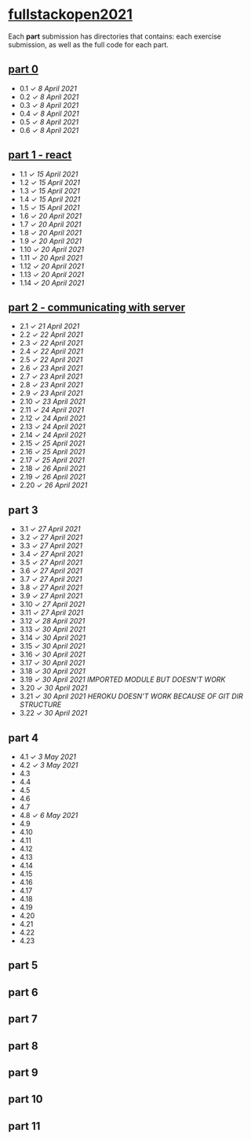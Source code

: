 # [fullstackopen2021](https://fullstackopen.com/en/#course-contents)
Each **part** submission has directories that contains: each exercise submission, as well as the full code for each part.  

## [part 0](https://github.com/ajmlhkm/fullstackopen2021/tree/main/part0)
* 0.1 ✓ *8 April 2021*
* 0.2 ✓ *8 April 2021*
* 0.3 ✓ *8 April 2021*
* 0.4 ✓ *8 April 2021*
* 0.5 ✓ *8 April 2021*
* 0.6 ✓ *8 April 2021*

## [part 1 - react](https://github.com/ajmlhkm/fullstackopen2021/tree/main/part1) 
* 1.1 ✓ *15 April 2021*
* 1.2 ✓ *15 April 2021*
* 1.3 ✓ *15 April 2021*
* 1.4 ✓ *15 April 2021*
* 1.5 ✓ *15 April 2021*
* 1.6 ✓ *20 April 2021*
* 1.7 ✓ *20 April 2021*
* 1.8 ✓ *20 April 2021*
* 1.9 ✓ *20 April 2021*
* 1.10 ✓ *20 April 2021*
* 1.11 ✓ *20 April 2021*
* 1.12 ✓ *20 April 2021*
* 1.13 ✓ *20 April 2021*
* 1.14 ✓ *20 April 2021*

## [part 2 - communicating with server](https://github.com/ajmlhkm/fullstackopen2021/tree/main/part2) 
* 2.1 ✓ *21 April 2021*
* 2.2 ✓ *22 April 2021*
* 2.3 ✓ *22 April 2021*
* 2.4 ✓ *22 April 2021*
* 2.5 ✓ *22 April 2021*
* 2.6 ✓ *23 April 2021*
* 2.7 ✓ *23 April 2021*
* 2.8 ✓ *23 April 2021*
* 2.9 ✓ *23 April 2021*
* 2.10 ✓ *23 April 2021*
* 2.11 ✓ *24 April 2021* 
* 2.12 ✓ *24 April 2021* 
* 2.13 ✓ *24 April 2021* 
* 2.14 ✓ *24 April 2021* 
* 2.15 ✓ *25 April 2021* 
* 2.16 ✓ *25 April 2021* 
* 2.17 ✓ *25 April 2021* 
* 2.18 ✓ *26 April 2021* 
* 2.19 ✓ *26 April 2021* 
* 2.20 ✓ *26 April 2021* 

## part 3
* 3.1 ✓ *27 April 2021* 
* 3.2 ✓ *27 April 2021* 
* 3.3 ✓ *27 April 2021* 
* 3.4 ✓ *27 April 2021* 
* 3.5 ✓ *27 April 2021* 
* 3.6  ✓ *27 April 2021* 
* 3.7 ✓ *27 April 2021* 
* 3.8 ✓ *27 April 2021* 
* 3.9 ✓ *27 April 2021* 
* 3.10 ✓ *27 April 2021* 
* 3.11 ✓ *27 April 2021* 
* 3.12 ✓ *28 April 2021* 
* 3.13 ✓ *30 April 2021* 
* 3.14 ✓ *30 April 2021* 
* 3.15 ✓ *30 April 2021* 
* 3.16 ✓ *30 April 2021* 
* 3.17 ✓ *30 April 2021* 
* 3.18 ✓ *30 April 2021* 
* 3.19 ✓ *30 April 2021*  *IMPORTED MODULE BUT DOESN'T WORK*
* 3.20 ✓ *30 April 2021* 
* 3.21 ✓ *30 April 2021*  *HEROKU DOESN'T WORK BECAUSE OF GIT DIR STRUCTURE*
* 3.22 ✓ *30 April 2021* 

## part 4
* 4.1 ✓ *3 May 2021* 
* 4.2 ✓ *3 May 2021* 
* 4.3 
* 4.4
* 4.5
* 4.6
* 4.7
* 4.8 ✓ *6 May 2021* 
* 4.9
* 4.10
* 4.11
* 4.12
* 4.13
* 4.14
* 4.15
* 4.16
* 4.17
* 4.18
* 4.19
* 4.20
* 4.21
* 4.22
* 4.23


## part 5

## part 6

## part 7

## part 8

## part 9

## part 10

## part 11
